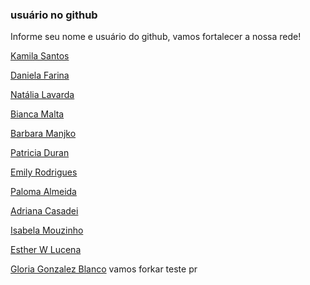 ### usuário no github 

Informe seu nome e usuário do github, vamos fortalecer a nossa rede! 

[Kamila Santos](https://github.com/kamilahsantos)

[Daniela Farina](https://github.com/AlNULlNDALE)


[Natália Lavarda](https://github.com/natalia-lavarda)

[Bianca Malta](https://github.com/BiancaMalta)

[Barbara Manjko](https://github.com/BManjko)

[Patricia Duran](https://github.com/PatriciaDuran)

[Emily Rodrigues](https://github.com/EmilyRodrigues17)

[Paloma Almeida](https://github.com/Paaloma)

[Adriana Casadei](https://github.com/dricasadei)

[Isabela Mouzinho](https://github.com/itmouzinho)

[Esther W Lucena](https://github.com/estherwl)

[Gloria Gonzalez Blanco](https://github.com/GloriaBlanco)
vamos forkar teste pr